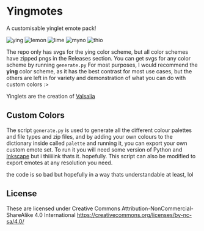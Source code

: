 # Yingmotes
A customisable yinglet emote pack!

![ying](https://github.com/mothdotmonster/yingmotes/assets/82258270/c9da2fd7-b618-4042-9483-1b8f296b2cba) ![lemon](https://github.com/mothdotmonster/yingmotes/assets/82258270/6c95a275-0123-428c-9058-81a30029bdd2) ![lime](https://github.com/mothdotmonster/yingmotes/assets/82258270/0298eddb-fd49-4db1-ad21-3a68b436467e) ![myno](https://github.com/mothdotmonster/yingmotes/assets/82258270/5495b5c7-f61c-4520-b2b1-75072be857c2) ![thio](https://github.com/mothdotmonster/yingmotes/assets/82258270/7664302d-a194-491e-a74a-ce23e44e068e)

The repo only has svgs for the ying color scheme, but all color schemes have zipped pngs in the Releases section.
You can get svgs for any color scheme by running `generate.py`
For most purposes, I would recommend the **ying** color scheme, as it has the best contrast for most use cases, but the others are left in for variety and demonstration of what you can do with custom colors :>

Yinglets are the creation of [Valsalia](https://www.valsalia.com/)

## Custom Colors
The script `generate.py` is used to generate all the different colour palettes and file types and zip files, and by adding your own colours to the dictionary inside called `palette` and running it, you can export your own custom emote set. To run it you will need some version of Python and [Inkscape](https://inkscape.org/) but i thiiiiink thats it. hopefully. This script can also be modified to export emotes at any resolution you need.

the code is so bad but hopefully in a way thats understandable at least, lol

## License
These are licensed under Creative Commons Attribution-NonCommercial-ShareAlike 4.0 International https://creativecommons.org/licenses/by-nc-sa/4.0/
